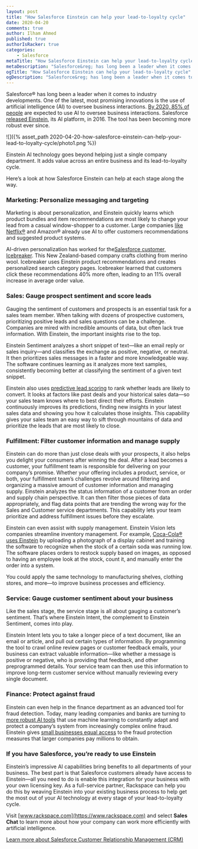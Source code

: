 ```yaml
---
layout: post
title: "How Salesforce Einstein can help your lead-to-loyalty cycle"
date: 2020-04-20
comments: true
author: Ilham Ahmed
published: true
authorIsRacker: true
categories:
    - Salesforce
metaTitle: "How Salesforce Einstein can help your lead-to-loyalty cycle"
metaDescription: "Salesforce&reg; has long been a leader when it comes to industry developments. One of the latest, most promising innovations is the use of artificial intelligence (AI) to oversee business interactions."
ogTitle: "How Salesforce Einstein can help your lead-to-loyalty cycle"
ogDescription: "Salesforce&reg; has long been a leader when it comes to industry developments. One of the latest, most promising innovations is the use of artificial intelligence (AI) to oversee business interactions."
---
```


Salesforce&reg; has long been a leader when it comes to industry developments. One of the latest, most promising
innovations is the use of artificial intelligence (AI) to oversee business interactions. [By 2020, 85% of people](https://hbr.org/2016/06/why-salespeople-need-to-develop-machine-intelligence)
are expected to use AI to oversee business interactions. Salesforce [released Einstein](https://www.salesforce.com/blog/2016/09/introducing-salesforce-einstein.html),
its AI platform, in 2016. The tool has been becoming more robust ever since.

<!--more-->

![]({% asset_path 2020-04-20-how-salesforce-einstein-can-help-your-lead-to-loyalty-cycle/photo1.png %})


Einstein AI technology goes beyond helping just a single
company department. It adds value across an entire business and its lead-to-loyalty cycle.

Here’s a look at how Salesforce Einstein can help at each stage along the way.

### Marketing: Personalize messaging and targeting

Marketing is about personalization, and Einstein quickly learns which product bundles and item
recommendations are most likely to change your lead from a casual window-shopper to a customer. Large companies
[like Netflix&reg;](https://www.wired.co.uk/article/how-do-netflixs-algorithms-work-machine-learning-helps-to-predict-what-viewers-will-like)
and Amazon&reg; already use AI to offer customers recommendations and suggested product systems.

AI-driven personalization has worked for the[Salesforce customer, Icebreaker](https://www.salesforce.com/customer-success-stories/icebreaker/).
This New Zealand-based company crafts clothing from merino wool. Icebreaker uses Einstein product recommendations and
creates personalized search category pages. Icebreaker learned that customers click these recommendations 40% more often,
leading to an 11% overall increase in average order value.

### Sales: Gauge prospect sentiment and score leads

Gauging the sentiment of customers and prospects is an essential task for a sales team member. When talking with dozens
of prospective customers, prioritizing positive leads and sales questions can be a challenge. Companies are mired with incredible amounts of
data, but often lack true information. With Einstein, the important insights rise to the top.

Einstein Sentiment analyzes a short snippet of text&mdash;like an email reply or sales inquiry&mdash;and classifies the exchange as
positive, negative, or neutral. It then prioritizes sales messages in a faster and more knowledgeable way. The software continues
learning as it analyzes more text samples, consistently becoming better at classifying the sentiment of a given text snippet.

Einstein also uses [predictive lead scoring](https://www.salesforce.com/content/dam/web/en_us/www/documents/datasheets/sales-cloud-einstein-leadscoring.pdf)
to rank whether leads are likely to convert. It looks at factors like past deals and your historical sales data&mdash;so
your sales team knows where to best direct their efforts. Einstein continuously
improves its predictions, finding new insights in your latest sales data and showing you how it calculates those insights. This capability
gives your sales team an easy way to sift through mountains of data and prioritize the leads that are most likely to close.

### Fulfillment: Filter customer information and manage supply

Einstein can do more than just close deals with your prospects, it also helps you delight your
consumers after winning the deal. After a lead becomes a customer, your fulfillment team is responsible for
delivering on your company’s promise. Whether your offering includes a product, service, or both, your fulfillment team’s challenges
revolve around filtering and organizing a massive amount of customer information and managing supply. Einstein analyzes the status
information of a customer from an order and supply chain perspective. It can then filter those pieces of data appropriately, and
flag data points that are trending the wrong way for the Sales and Customer service departments. This capability lets your team prioritize and address fulfillment
issues before they escalate.

Einstein can even assist with supply management. Einstein Vision lets companies streamline
inventory management. For example, [Coca-Cola&reg; uses Einstein](https://diginomica.com/salesforce-captures-the-limits-of-ai-in-a-coca-cola-cooler)
by uploading a photograph of a display cabinet and training the software
to recognize when the stock of a certain soda was running low. The software places orders to restock supply based on images,
as opposed to having an employee look at the stock, count it, and manually enter the order into a system.

You could apply the same technology to manufacturing shelves, clothing stores, and more&mdash;to improve business processes and efficiency.

### Service: Gauge customer sentiment about your business

Like the sales stage, the service stage is all about gauging a customer’s sentiment. That’s where Einstein Intent, the complement to Einstein Sentiment,
comes into play.

Einstein Intent lets you to take a longer piece of a text document, like an email or article, and pull out certain types of information.
By programming the tool to crawl online review pages or customer feedback emails, your business can extract valuable information&mdash;like whether a message is
positive or negative, who is providing that feedback, and other preprogrammed details. Your service team can then use this information to improve long-term customer service
without manually reviewing every single document.

### Finance: Protect against fraud

Einstein can even help in the finance department as an advanced tool for fraud detection. Today, many leading companies and banks are turning to
[more robust AI tools](https://www.cnbc.com/2016/10/11/lloyds-uses-google-backed-ai-to-detect-phone-fraudsters.html) that use machine learning
to constantly adapt and protect a company’s system from increasingly complex online
fraud. Einstein gives [small businesses equal access](https://www.salesforce.com/products/einstein/overview/) to the fraud protection measures that larger companies pay millions to obtain.

### If you have Salesforce, you’re ready to use Einstein

Einstein’s impressive AI capabilities bring benefits to all departments of your business. The best part is that Salesforce customers already
have access to Einstein&mdash;all you need to do is enable this integration for your business with your own licensing key. As a full-service
partner, Rackspace can help you do this by weaving Einstein into your existing business process to help get the most out of
your AI technology at every stage of your lead-to-loyalty cycle.

Visit [www.rackspace.com](https://www.rackspace.com) and select **Sales Chat** to learn more about how your company can work more efficiently with artificial intelligence.

<a class="cta teal" id="cta" href="https://www.rackspace.com/salesforce">Learn more about Salesforce Customer Relationship Management (CRM)</a>

